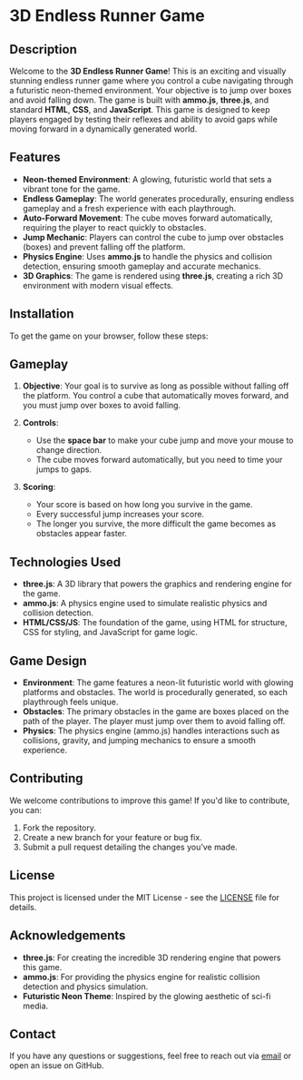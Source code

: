 # 3D Endless Runner Game

## Description

Welcome to the **3D Endless Runner Game**! This is an exciting and visually stunning endless runner game where you control a cube navigating through a futuristic neon-themed environment. Your objective is to jump over boxes and avoid falling down. The game is built with **ammo.js**, **three.js**, and standard **HTML**, **CSS**, and **JavaScript**. This game is designed to keep players engaged by testing their reflexes and ability to avoid gaps while moving forward in a dynamically generated world.

## Features

- **Neon-themed Environment**: A glowing, futuristic world that sets a vibrant tone for the game.
- **Endless Gameplay**: The world generates procedurally, ensuring endless gameplay and a fresh experience with each playthrough.
- **Auto-Forward Movement**: The cube moves forward automatically, requiring the player to react quickly to obstacles.
- **Jump Mechanic**: Players can control the cube to jump over obstacles (boxes) and prevent falling off the platform.
- **Physics Engine**: Uses **ammo.js** to handle the physics and collision detection, ensuring smooth gameplay and accurate mechanics.
- **3D Graphics**: The game is rendered using **three.js**, creating a rich 3D environment with modern visual effects.

## Installation

To get the game on your browser, follow these steps:

## Gameplay

1. **Objective**: Your goal is to survive as long as possible without falling off the platform. You control a cube that automatically moves forward, and you must jump over boxes to avoid falling.
   
2. **Controls**:
    - Use the **space bar** to make your cube jump and move your mouse to change direction.
    - The cube moves forward automatically, but you need to time your jumps to gaps.

3. **Scoring**:
    - Your score is based on how long you survive in the game.
    - Every successful jump increases your score.
    - The longer you survive, the more difficult the game becomes as obstacles appear faster.

## Technologies Used

- **three.js**: A 3D library that powers the graphics and rendering engine for the game.
- **ammo.js**: A physics engine used to simulate realistic physics and collision detection.
- **HTML/CSS/JS**: The foundation of the game, using HTML for structure, CSS for styling, and JavaScript for game logic.

## Game Design

- **Environment**: The game features a neon-lit futuristic world with glowing platforms and obstacles. The world is procedurally generated, so each playthrough feels unique.
- **Obstacles**: The primary obstacles in the game are boxes placed on the path of the player. The player must jump over them to avoid falling off.
- **Physics**: The physics engine (ammo.js) handles interactions such as collisions, gravity, and jumping mechanics to ensure a smooth experience.

## Contributing

We welcome contributions to improve this game! If you'd like to contribute, you can:

1. Fork the repository.
2. Create a new branch for your feature or bug fix.
3. Submit a pull request detailing the changes you’ve made.

## License

This project is licensed under the MIT License - see the [LICENSE](LICENSE.md) file for details.

## Acknowledgements

- **three.js**: For creating the incredible 3D rendering engine that powers this game.
- **ammo.js**: For providing the physics engine for realistic collision detection and physics simulation.
- **Futuristic Neon Theme**: Inspired by the glowing aesthetic of sci-fi media.

## Contact

If you have any questions or suggestions, feel free to reach out via [email](mailto:websaksham39@gmail.com) or open an issue on GitHub.

